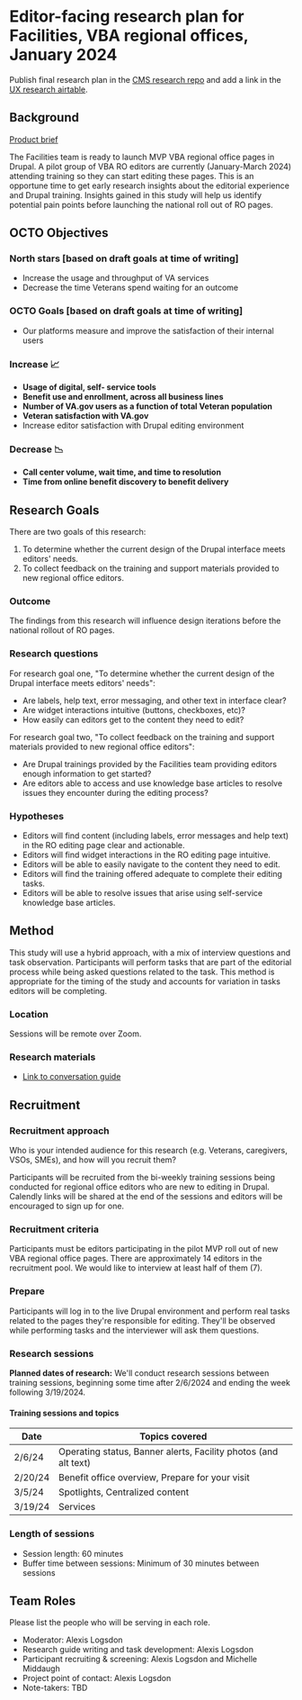 # Editor-facing research plan for Facilities, VBA regional offices, January 2024

Publish final research plan in the [CMS research repo](https://github.com/department-of-veterans-affairs/va.gov-team/tree/master/platform/cms/research) and add a link in the [UX research airtable](https://airtable.com/appmAWA5qxKq9qxFX/tbldzfPsD87QtCmQK/viwFTiq16RNmlQ3GM?blocks=hide).

## Background

[Product brief](https://github.com/department-of-veterans-affairs/va.gov-team/tree/master/products/facilities/regional-offices)

The Facilities team is ready to launch MVP VBA regional office pages in Drupal. A pilot group of VBA RO editors are currently (January-March 2024) attending training so they can start editing these pages. This is an opportune time to get early research insights about the editorial experience and Drupal training. Insights gained in this study will help us identify potential pain points before launching the national roll out of RO pages. 

## OCTO Objectives 

### North stars [based on draft goals at time of writing]
- Increase the usage and throughput of VA services
- Decrease the time Veterans spend waiting for an outcome

### OCTO Goals [based on draft goals at time of writing]
- Our platforms measure and improve the satisfaction of their internal users

### Increase 📈
- **Usage of digital, self- service tools**
- **Benefit use and enrollment, across all business lines**
- **Number of VA.gov users as a function of total Veteran population**
- **Veteran satisfaction with VA.gov**
- Increase editor satisfaction with Drupal editing environment 

### Decrease 📉
- **Call center volume, wait time, and time to resolution**
- **Time from online benefit discovery to benefit delivery**

## Research Goals	
There are two goals of this research:
1. To determine whether the current design of the Drupal interface meets editors' needs.
2. To collect feedback on the training and support materials provided to new regional office editors.

### Outcome
The findings from this research will influence design iterations before the national rollout of RO pages.

### Research questions
For research goal one, "To determine whether the current design of the Drupal interface meets editors' needs":
- Are labels, help text, error messaging, and other text in interface clear?
- Are widget interactions intuitive (buttons, checkboxes, etc)?
- How easily can editors get to the content they need to edit?

For research goal two, "To collect feedback on the training and support materials provided to new regional office editors":
- Are Drupal trainings provided by the Facilities team providing editors enough information to get started?
- Are editors able to access and use knowledge base articles to resolve issues they encounter during the editing process?

### Hypotheses
- Editors will find content (including labels, error messages and help text) in the RO editing page clear and actionable.
- Editors will find widget interactions in the RO editing page intuitive.
- Editors will be able to easily navigate to the content they need to edit.
- Editors will find the training offered adequate to complete their editing tasks.
- Editors will be able to resolve issues that arise using self-service knowledge base articles.

## Method	
This study will use a hybrid approach, with a mix of interview questions and task observation. Participants will perform tasks that are part of the editorial process while being asked questions related to the task. This method is appropriate for the timing of the study and accounts for variation in tasks editors will be completing. 

### Location
Sessions will be remote over Zoom. 

### Research materials

- [Link to conversation guide](https://github.com/department-of-veterans-affairs/va.gov-team/blob/master/products/facilities/regional-offices/research/2024-01-editor-facing/conversation-guide.md)
	
## Recruitment	

### Recruitment approach
Who is your intended audience for this research (e.g. Veterans, caregivers, VSOs, SMEs), and how will you recruit them? 

Participants will be recruited from the bi-weekly training sessions being conducted for regional office editors who are new to editing in Drupal. Calendly links will be shared at the end of the sessions and editors will be encouraged to sign up for one.

### Recruitment criteria
Participants must be editors participating in the pilot MVP roll out of new VBA regional office pages. There are approximately 14 editors in the recruitment pool. We would like to interview at least half of them (7).

### Prepare
Participants will log in to the live Drupal environment and perform real tasks related to the pages they're responsible for editing. They'll be observed while performing tasks and the interviewer will ask them questions.

### Research sessions
**Planned dates of research:** We'll conduct research sessions between training sessions, beginning some time after 2/6/2024 and ending the week following 3/19/2024.

#### Training sessions and topics
| Date | Topics covered |
| --- | ----------- |
| 2/6/24 | Operating status, Banner alerts, Facility photos (and alt text) |
| 2/20/24 | Benefit office overview, Prepare for your visit |
| 3/5/24 | Spotlights, Centralized content |
| 3/19/24 | Services |

### Length of sessions
* Session length: 60 minutes
* Buffer time between sessions: Minimum of 30 minutes between sessions

## Team Roles	
Please list the people who will be serving in each role. 	
- Moderator: Alexis Logsdon
- Research guide writing and task development: Alexis Logsdon
- Participant recruiting & screening: Alexis Logsdon and Michelle Middaugh
- Project point of contact: Alexis Logsdon		
- Note-takers:	TBD
 
